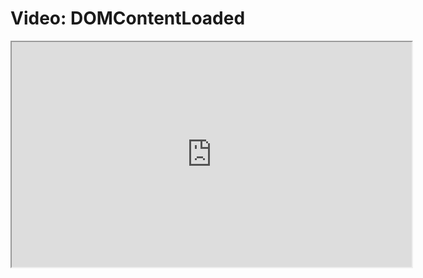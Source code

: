 # Video: DOMContentLoaded

<iframe src="https://player.vimeo.com/video/549502582" width="640" height="360" allowfullscreen="allowfullscreen" allow="autoplay; fullscreen; picture-in-picture"></iframe>
